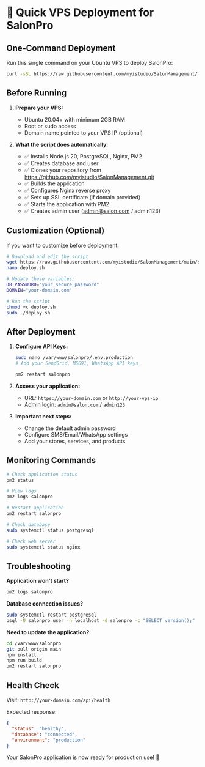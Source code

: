# 🚀 Quick VPS Deployment for SalonPro

## One-Command Deployment

Run this single command on your Ubuntu VPS to deploy SalonPro:

```bash
curl -sSL https://raw.githubusercontent.com/myistudio/SalonManagement/main/scripts/deploy.sh | sudo bash
```

## Before Running

1. **Prepare your VPS:**
   - Ubuntu 20.04+ with minimum 2GB RAM
   - Root or sudo access
   - Domain name pointed to your VPS IP (optional)

2. **What the script does automatically:**
   - ✅ Installs Node.js 20, PostgreSQL, Nginx, PM2
   - ✅ Creates database and user
   - ✅ Clones your repository from https://github.com/myistudio/SalonManagement.git
   - ✅ Builds the application
   - ✅ Configures Nginx reverse proxy
   - ✅ Sets up SSL certificate (if domain provided)
   - ✅ Starts the application with PM2
   - ✅ Creates admin user (admin@salon.com / admin123)

## Customization (Optional)

If you want to customize before deployment:

```bash
# Download and edit the script
wget https://raw.githubusercontent.com/myistudio/SalonManagement/main/scripts/deploy.sh
nano deploy.sh

# Update these variables:
DB_PASSWORD="your_secure_password"
DOMAIN="your-domain.com"

# Run the script
chmod +x deploy.sh
sudo ./deploy.sh
```

## After Deployment

1. **Configure API Keys:**
   ```bash
   sudo nano /var/www/salonpro/.env.production
   # Add your SendGrid, MSG91, WhatsApp API keys
   
   pm2 restart salonpro
   ```

2. **Access your application:**
   - URL: `https://your-domain.com` or `http://your-vps-ip`
   - Admin login: `admin@salon.com` / `admin123`

3. **Important next steps:**
   - Change the default admin password
   - Configure SMS/Email/WhatsApp settings
   - Add your stores, services, and products

## Monitoring Commands

```bash
# Check application status
pm2 status

# View logs
pm2 logs salonpro

# Restart application
pm2 restart salonpro

# Check database
sudo systemctl status postgresql

# Check web server
sudo systemctl status nginx
```

## Troubleshooting

**Application won't start?**
```bash
pm2 logs salonpro
```

**Database connection issues?**
```bash
sudo systemctl restart postgresql
psql -U salonpro_user -h localhost -d salonpro -c "SELECT version();"
```

**Need to update the application?**
```bash
cd /var/www/salonpro
git pull origin main
npm install
npm run build
pm2 restart salonpro
```

## Health Check

Visit: `http://your-domain.com/api/health`

Expected response:
```json
{
  "status": "healthy",
  "database": "connected",
  "environment": "production"
}
```

Your SalonPro application is now ready for production use! 🎉